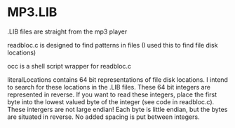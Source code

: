 # MP3.LIB

.LIB files are straight from the mp3 player

readbloc.c is designed to find patterns in files (I used this to find file disk locations)

occ is a shell script wrapper for readbloc.c

literalLocations contains 64 bit representations of file disk locations. I intend to search for these locations in the .LIB files. These 64 bit integers are represented in reverse. If you want to read these integers, place the first byte into the lowest valued byte of the integer (see code in readbloc.c). These intergers are not large endian! Each byte is little endian, but the bytes are situated in reverse. No added spacing is put between integers. 
